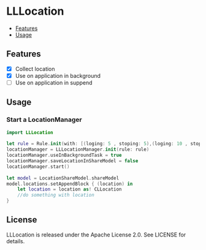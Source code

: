 # LLLocation
- [Features](#features)
- [Usage](#usage)

## Features

- [x] Collect location
- [x] Use on application in background
- [ ] Use on application in suppend

## Usage

### Start a LocationManager

```swift
import LLLocation
	
let rule = Rule.init(with: [(loging: 5 , stoping: 5),(loging: 10 , stoping: 10)]);
locationManager = LLLocationManager.init(rule: rule)
locationManager.useInBackgroundTask = true
locationManager.saveLocationInShareModel = false
locationManager.start()
        
let model = LocationShareModel.shareModel
model.locations.setAppendBlock { (location) in
	let location = location as! CLLocation
	//do something with location            
}
```
## License

LLLocation is released under the Apache License 2.0. See LICENSE for details.

